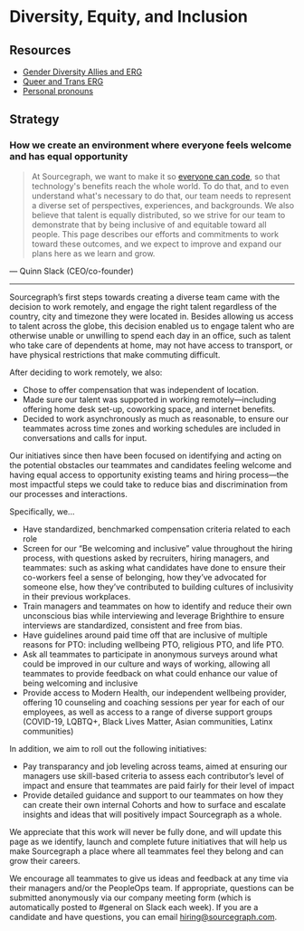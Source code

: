 # Diversity, Equity, and Inclusion

## Resources

- [Gender Diversity Allies and ERG](./gender-diversity.md)
- [Queer and Trans ERG](./queer.md)
- [Personal pronouns](./personal-pronouns.md)

## Strategy

### How we create an environment where everyone feels welcome and has equal opportunity

> At Sourcegraph, we want to make it so [everyone can code](../../strategy-goals/strategy/index.md#purpose), so that technology's benefits reach the whole world. To do that, and to even understand what's necessary to do that, our team needs to represent a diverse set of perspectives, experiences, and backgrounds. We also believe that talent is equally distributed, so we strive for our team to demonstrate that by being inclusive of and equitable toward all people. This page describes our efforts and commitments to work toward these outcomes, and we expect to improve and expand our plans here as we learn and grow.

— Quinn Slack (CEO/co-founder)

---

Sourcegraph’s first steps towards creating a diverse team came with the decision to work remotely, and engage the right talent regardless of the country, city and timezone they were located in. Besides allowing us access to talent across the globe, this decision enabled us to engage talent who are otherwise unable or unwilling to spend each day in an office, such as talent who take care of dependents at home, may not have access to transport, or have physical restrictions that make commuting difficult.

After deciding to work remotely, we also:

- Chose to offer compensation that was independent of location.
- Made sure our talent was supported in working remotely—including offering home desk set-up, coworking space, and internet benefits.
- Decided to work asynchronously as much as reasonable, to ensure our teammates across time zones and working schedules are included in conversations and calls for input.

Our initiatives since then have been focused on identifying and acting on the potential obstacles our teammates and candidates feeling welcome and having equal access to opportunity existing teams and hiring process—the most impactful steps we could take to reduce bias and discrimination from our processes and interactions. 

Specifically, we...

- Have standardized, benchmarked compensation criteria related to each role
- Screen for our “Be welcoming and inclusive” value throughout the hiring process, with questions asked by recruiters, hiring managers, and teammates: such as asking what candidates have done to ensure their co-workers feel a sense of belonging, how they’ve advocated for someone else, how they’ve contributed to building cultures of inclusivity in their previous workplaces.
- Train managers and teammates on how to identify and reduce their own unconscious bias while interviewing and leverage Brighthire to ensure interviews are standardized, consistent and free from bias.
- Have guidelines around paid time off that are inclusive of multiple reasons for PTO: including wellbeing PTO, religious PTO, and life PTO.
- Ask all teammates to participate in anonymous surveys around what could be improved in our culture and ways of working, allowing all teammates to provide feedback on what could enhance our value of being welcoming and inclusive
- Provide access to Modern Health, our independent wellbeing provider, offering 10 counseling and coaching sessions per year for each of our employees, as well as access to a range of diverse support groups (COVID-19, LQBTQ+, Black Lives Matter, Asian communities, Latinx communities)

In addition, we aim to roll out the following initiatives:

- Pay transparancy and job leveling across teams, aimed at ensuring our managers use skill-based criteria to assess each contributor’s level of impact and ensure that teammates are paid fairly for their level of impact
- Provide detailed guidance and support to our teammates on how they can create their own internal Cohorts and how to surface and escalate insights and ideas that will positively impact Sourcegraph as a whole.

We appreciate that this work will never be fully done, and will update this page as we identify, launch and complete future initiatives that will help us make Sourcegraph a place where all teammates feel they belong and can grow their careers.

We encourage all teammates to give us ideas and feedback at any time via their managers and/or the PeopleOps team. If appropriate, questions can be submitted anonymously via our company meeting form (which is automatically posted to #general on Slack each week).
If you are a candidate and have questions, you can email [hiring@sourcegraph.com](mailto:hiring@sourcegraph.com).
